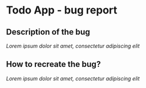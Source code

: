 # Todo App - bug report

## Description of the bug

_Lorem ipsum dolor sit amet, consectetur adipiscing elit_

## How to recreate the bug?

_Lorem ipsum dolor sit amet, consectetur adipiscing elit_
